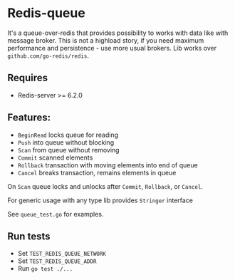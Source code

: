 # Redis-queue

It's a queue-over-redis that provides possibility to works with data like with
message broker. This is not a highload story, if you need maximum performance
and persistence - use more usual brokers. Lib works
over `github.com/go-redis/redis`.

## Requires

- Redis-server >= 6.2.0

## Features:

- `BeginRead` locks queue for reading
- `Push` into queue without blocking
- `Scan` from queue without removing
- `Commit` scanned elements
- `Rollback` transaction with moving elements into end of queue
- `Cancel` breaks transaction, remains elements in queue

On `Scan` queue locks and unlocks after `Commit`, `Rollback`, or `Cancel`.

For generic usage with any type lib provides `Stringer` interface

See `queue_test.go` for examples.

## Run tests

- Set `TEST_REDIS_QUEUE_NETWORK` 
- Set `TEST_REDIS_QUEUE_ADDR`
- Run `go test ./...`
